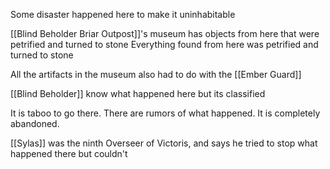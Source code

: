 Some disaster happened here to make it uninhabitable 

[[Blind Beholder Briar Outpost]]'s museum has objects from here that were petrified and turned to stone
Everything found from here was petrified and turned to stone

All the artifacts in the museum also had to do with the [[Ember Guard]] 

[[Blind Beholder]] know what happened here but its classified

It is taboo to go there. There are rumors of what happened. It is completely abandoned. 

[[Sylas]] was the ninth Overseer of Victoris, and says he tried to stop what happened there but couldn't

